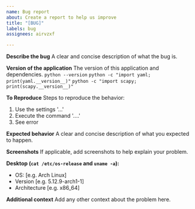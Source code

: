 ```yaml
---
name: Bug report
about: Create a report to help us improve
title: "[BUG]"
labels: bug
assignees: airvzxf

---
```


**Describe the bug**
A clear and concise description of what the bug is.

**Version of the application**
The version of this application and dependencies.
`python --version`
`python -c "import yaml; print(yaml.__version__)"`
`python -c "import scapy; print(scapy.__version__)"`

**To Reproduce**
Steps to reproduce the behavior:
1. Use the settings '...'
2. Execute the command '....'
3. See error

**Expected behavior**
A clear and concise description of what you expected to happen.

**Screenshots**
If applicable, add screenshots to help explain your problem.

**Desktop (`cat /etc/os-release` and `uname -a`):**
 - OS: [e.g. Arch Linux]
 - Version [e.g. 5.12.9-arch1-1]
 - Architecture [e.g. x86_64]

**Additional context**
Add any other context about the problem here.
